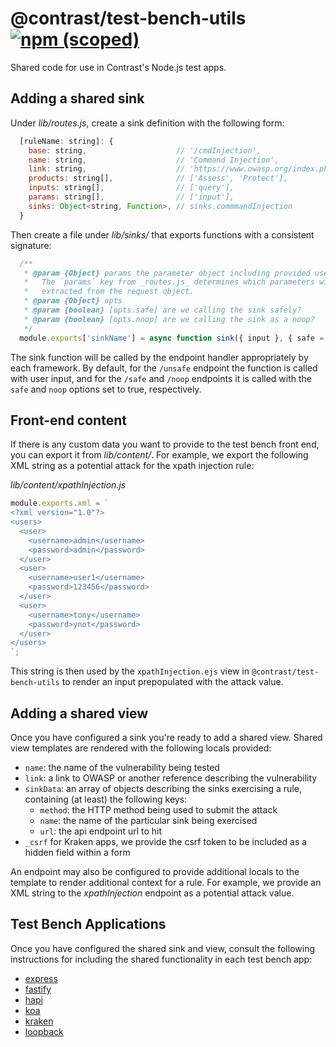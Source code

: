# @contrast/test-bench-utils [![npm (scoped)](https://img.shields.io/npm/v/@contrast/test-bench-utils)](https://www.npmjs.com/package/@contrast/test-bench-utils)
Shared code for use in Contrast's Node.js test apps.

## Adding a shared sink
Under _lib/routes.js_, create a sink definition with the following form:
```js
  [ruleName: string]: {
    base: string,                    // '/cmdInjection',
    name: string,                    // 'Command Injection',
    link: string,                    // 'https://www.owasp.org/index.php/Command_Injection',
    products: string[],              // ['Assess', 'Protect'],
    inputs: string[],                // ['query'],
    params: string[],                // ['input'],
    sinks: Object<string, Function>, // sinks.commmandInjection
  }
```

Then create a file under _lib/sinks/_ that exports functions with a consistent
signature:
```js
  /**
   * @param {Object} params the parameter object including provided user inputs.
   *   The `params` key from _routes.js_ determines which parameters will be
   *   extracted from the request object.
   * @param {Object} opts
   * @param {boolean} [opts.safe] are we calling the sink safely?
   * @param {boolean} [opts.noop] are we calling the sink as a noop?
   */
  module.exports['sinkName'] = async function sink({ input }, { safe = false, noop = false } = {}) {};
```
The sink function will be called by the endpoint handler appropriately by each
framework. By default, for the `/unsafe` endpoint the function is called with
user input, and for the `/safe` and `/noop` endpoints it is called with the
`safe` and `noop` options set to true, respectively.

## Front-end content
If there is any custom data you want to provide to the test bench front end, you
can export it from _lib/content/_. For example, we export the following XML
string as a potential attack for the xpath injection rule:

_lib/content/xpathInjection.js_
```js
module.exports.xml = `
<?xml version="1.0"?>
<users>
  <user>
    <username>admin</username>
    <password>admin</password>
  </user>
  <user>
    <username>user1</username>
    <password>123456</password>
  </user>
  <user>
    <username>tony</username>
    <password>ynot</password>
  </user>
</users>
`;
```
This string is then used by the `xpathInjection.ejs` view in `@contrast/test-bench-utils`
to render an input prepopulated with the attack value.

## Adding a shared view
Once you have configured a sink you're ready to add a shared view. Shared view
templates are rendered with the following locals provided:
- `name`: the name of the vulnerability being tested
- `link`: a link to OWASP or another reference describing the vulnerability
- `sinkData`: an array of objects describing the sinks exercising a rule,
  containing (at least) the following keys:
  - `method`: the HTTP method being used to submit the attack
  - `name`: the name of the particular sink being exercised
  - `url`: the api endpoint url to hit
- `_csrf` for Kraken apps, we provide the csrf token to be included as a hidden
  field within a form

An endpoint may also be configured to provide additional locals to the template
to render additional context for a rule. For example, we provide an XML string
to the _xpathInjection_ endpoint as a potential attack value.

## Test Bench Applications
Once you have configured the shared sink and view, consult the following
instructions for including the shared functionality in each test bench app:

- [express](https://github.com/Contrast-Security-OSS/NodeTestBenches/tree/main/express#adding-a-shared-vulnerability)
- [fastify](https://github.com/Contrast-Security-OSS/NodeTestBenches/tree/main/fastify#adding-a-shared-vulnerability)
- [hapi](https://github.com/Contrast-Security-OSS/NodeTestBenches/tree/main/hapi#adding-a-shared-vulnerability)
- [koa](https://github.com/Contrast-Security-OSS/NodeTestBenches/tree/main/koa#adding-a-shared-vulnerability)
- [kraken](https://github.com/Contrast-Security-OSS/NodeTestBenches/tree/main/kraken#adding-a-shared-vulnerability)
- [loopback](https://github.com/Contrast-Security-OSS/NodeTestBenches/tree/main/loopback#adding-a-shared-vulnerability)
